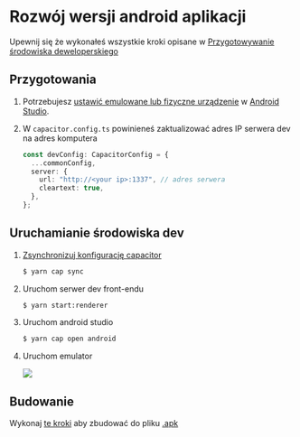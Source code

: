 # Rozwój wersji android aplikacji

Upewnij się że wykonałeś wszystkie kroki opisane w [Przygotowywanie środowiska deweloperskiego](./setting_up_environment.html)

## Przygotowania

1. Potrzebujesz [ustawić emulowane lub fizyczne urządzenie](https://developer.android.com/studio/run/device) w [Android Studio](https://developer.android.com/studio).

2. W `capacitor.config.ts` powinieneś zaktualizować adres IP serwera dev na adres komputera

    ```ts
    const devConfig: CapacitorConfig = {
      ...commonConfig,
      server: {
        url: "http://<your ip>:1337", // adres serwera
        cleartext: true,
      },
    };
    ```

## Uruchamianie środowiska dev

1. [Zsynchronizuj konfigurację capacitor](https://capacitorjs.com/docs/v2/cli/sync)

    ```sh
    $ yarn cap sync
    ```

2. Uruchom serwer dev front-endu

    ```sh
    $ yarn start:renderer
    ```

3. Uruchom android studio

    ```sh
    $ yarn cap open android
    ```

4. Uruchom emulator

   ![](https://cdn.discordapp.com/attachments/667464431562653706/1112532367446376528/image.png)

## Budowanie

Wykonaj [te kroki](https://developer.android.com/studio/run) aby zbudować do pliku [.apk](https://en.wikipedia.org/wiki/Apk_(file_format))
